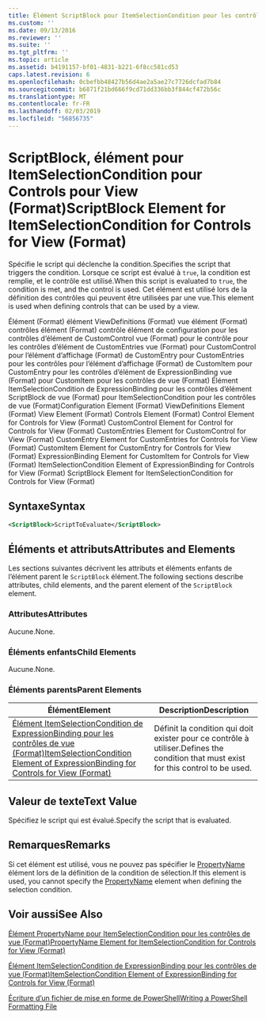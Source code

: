 ```yaml
---
title: Élément ScriptBlock pour ItemSelectionCondition pour les contrôles de vue (Format) | Microsoft Docs
ms.custom: ''
ms.date: 09/13/2016
ms.reviewer: ''
ms.suite: ''
ms.tgt_pltfrm: ''
ms.topic: article
ms.assetid: b4191157-bf01-4831-b221-6f8cc581cd53
caps.latest.revision: 6
ms.openlocfilehash: 0cbefbb48427b56d4ae2a5ae27c7726dcfad7b84
ms.sourcegitcommit: b6871f21bd666f9cd71dd336bb3f844cf472b56c
ms.translationtype: MT
ms.contentlocale: fr-FR
ms.lasthandoff: 02/03/2019
ms.locfileid: "56856735"
---
```

# <a name="scriptblock-element-for-itemselectioncondition-for-controls-for-view-format"></a><span data-ttu-id="dd2da-102">ScriptBlock, élément pour ItemSelectionCondition pour Controls pour View (Format)</span><span class="sxs-lookup"><span data-stu-id="dd2da-102">ScriptBlock Element for ItemSelectionCondition for Controls for View (Format)</span></span>

<span data-ttu-id="dd2da-103">Spécifie le script qui déclenche la condition.</span><span class="sxs-lookup"><span data-stu-id="dd2da-103">Specifies the script that triggers the condition.</span></span> <span data-ttu-id="dd2da-104">Lorsque ce script est évalué à `true`, la condition est remplie, et le contrôle est utilisé.</span><span class="sxs-lookup"><span data-stu-id="dd2da-104">When this script is evaluated to `true`, the condition is met, and the control is used.</span></span> <span data-ttu-id="dd2da-105">Cet élément est utilisé lors de la définition des contrôles qui peuvent être utilisées par une vue.</span><span class="sxs-lookup"><span data-stu-id="dd2da-105">This element is used when defining controls that can be used by a view.</span></span>

<span data-ttu-id="dd2da-106">Élément (Format) élément ViewDefinitions (Format) vue élément (Format) contrôles élément (Format) contrôle élément de configuration pour les contrôles d’élément de CustomControl vue (Format) pour le contrôle pour les contrôles d’élément de CustomEntries vue (Format) pour CustomControl pour l’élément d’affichage (Format) de CustomEntry pour CustomEntries pour les contrôles pour l’élément d’affichage (Format) de CustomItem pour CustomEntry pour les contrôles d’élément de ExpressionBinding vue (Format) pour CustomItem pour les contrôles de vue (Format) Élément ItemSelectionCondition de ExpressionBinding pour les contrôles d’élément ScriptBlock de vue (Format) pour ItemSelectionCondition pour les contrôles de vue (Format)</span><span class="sxs-lookup"><span data-stu-id="dd2da-106">Configuration Element (Format) ViewDefinitions Element (Format) View Element (Format) Controls Element (Format) Control Element for Controls for View (Format) CustomControl Element for Control for Controls for View (Format) CustomEntries Element for CustomControl for View (Format) CustomEntry Element for CustomEntries for Controls for View (Format) CustomItem Element for CustomEntry for Controls for View (Format) ExpressionBinding Element for CustomItem for Controls for View (Format) ItemSelectionCondition Element of ExpressionBinding for Controls for View (Format) ScriptBlock Element for ItemSelectionCondition for Controls for View (Format)</span></span>

## <a name="syntax"></a><span data-ttu-id="dd2da-107">Syntaxe</span><span class="sxs-lookup"><span data-stu-id="dd2da-107">Syntax</span></span>

```xml
<ScriptBlock>ScriptToEvaluate</ScriptBlock>
```

## <a name="attributes-and-elements"></a><span data-ttu-id="dd2da-108">Éléments et attributs</span><span class="sxs-lookup"><span data-stu-id="dd2da-108">Attributes and Elements</span></span>

<span data-ttu-id="dd2da-109">Les sections suivantes décrivent les attributs et éléments enfants de l’élément parent le `ScriptBlock` élément.</span><span class="sxs-lookup"><span data-stu-id="dd2da-109">The following sections describe attributes, child elements, and the parent element of the `ScriptBlock` element.</span></span>

### <a name="attributes"></a><span data-ttu-id="dd2da-110">Attributes</span><span class="sxs-lookup"><span data-stu-id="dd2da-110">Attributes</span></span>

<span data-ttu-id="dd2da-111">Aucune.</span><span class="sxs-lookup"><span data-stu-id="dd2da-111">None.</span></span>

### <a name="child-elements"></a><span data-ttu-id="dd2da-112">Éléments enfants</span><span class="sxs-lookup"><span data-stu-id="dd2da-112">Child Elements</span></span>

<span data-ttu-id="dd2da-113">Aucune.</span><span class="sxs-lookup"><span data-stu-id="dd2da-113">None.</span></span>

### <a name="parent-elements"></a><span data-ttu-id="dd2da-114">Éléments parents</span><span class="sxs-lookup"><span data-stu-id="dd2da-114">Parent Elements</span></span>

|<span data-ttu-id="dd2da-115">Élément</span><span class="sxs-lookup"><span data-stu-id="dd2da-115">Element</span></span>|<span data-ttu-id="dd2da-116">Description</span><span class="sxs-lookup"><span data-stu-id="dd2da-116">Description</span></span>|
|-------------|-----------------|
|[<span data-ttu-id="dd2da-117">Élément ItemSelectionCondition de ExpressionBinding pour les contrôles de vue (Format)</span><span class="sxs-lookup"><span data-stu-id="dd2da-117">ItemSelectionCondition Element of ExpressionBinding for Controls for View (Format)</span></span>](./itemselectioncondition-element-for-expressionbinding-for-controls-for-view-format.md)|<span data-ttu-id="dd2da-118">Définit la condition qui doit exister pour ce contrôle à utiliser.</span><span class="sxs-lookup"><span data-stu-id="dd2da-118">Defines the condition that must exist for this control to be used.</span></span>|

## <a name="text-value"></a><span data-ttu-id="dd2da-119">Valeur de texte</span><span class="sxs-lookup"><span data-stu-id="dd2da-119">Text Value</span></span>

<span data-ttu-id="dd2da-120">Spécifiez le script qui est évalué.</span><span class="sxs-lookup"><span data-stu-id="dd2da-120">Specify the script that is evaluated.</span></span>

## <a name="remarks"></a><span data-ttu-id="dd2da-121">Remarques</span><span class="sxs-lookup"><span data-stu-id="dd2da-121">Remarks</span></span>

<span data-ttu-id="dd2da-122">Si cet élément est utilisé, vous ne pouvez pas spécifier le [PropertyName](./propertyname-element-for-itemselectioncondition-for-controls-for-view-format.md) élément lors de la définition de la condition de sélection.</span><span class="sxs-lookup"><span data-stu-id="dd2da-122">If this element is used, you cannot specify the [PropertyName](./propertyname-element-for-itemselectioncondition-for-controls-for-view-format.md) element when defining the selection condition.</span></span>

## <a name="see-also"></a><span data-ttu-id="dd2da-123">Voir aussi</span><span class="sxs-lookup"><span data-stu-id="dd2da-123">See Also</span></span>

[<span data-ttu-id="dd2da-124">Élément PropertyName pour ItemSelectionCondition pour les contrôles de vue (Format)</span><span class="sxs-lookup"><span data-stu-id="dd2da-124">PropertyName Element for ItemSelectionCondition for Controls for View (Format)</span></span>](./propertyname-element-for-itemselectioncondition-for-controls-for-view-format.md)

[<span data-ttu-id="dd2da-125">Élément ItemSelectionCondition de ExpressionBinding pour les contrôles de vue (Format)</span><span class="sxs-lookup"><span data-stu-id="dd2da-125">ItemSelectionCondition Element of ExpressionBinding for Controls for View (Format)</span></span>](./itemselectioncondition-element-for-expressionbinding-for-controls-for-view-format.md)

[<span data-ttu-id="dd2da-126">Écriture d’un fichier de mise en forme de PowerShell</span><span class="sxs-lookup"><span data-stu-id="dd2da-126">Writing a PowerShell Formatting File</span></span>](./writing-a-powershell-formatting-file.md)
